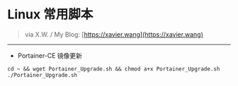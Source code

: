 # Linux 常用脚本

> via X.W. / My Blog: [https://xavier.wang](https://xavier.wang)

---

- Portainer-CE 镜像更新

```
cd ~ && wget Portainer_Upgrade.sh && chmod a+x Portainer_Upgrade.sh
./Portainer_Upgrade.sh
```
